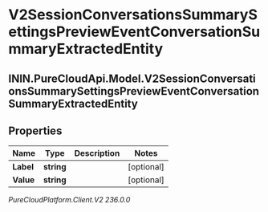 # V2SessionConversationsSummarySettingsPreviewEventConversationSummaryExtractedEntity

## ININ.PureCloudApi.Model.V2SessionConversationsSummarySettingsPreviewEventConversationSummaryExtractedEntity

## Properties

|Name | Type | Description | Notes|
|------------ | ------------- | ------------- | -------------|
| **Label** | **string** |  | [optional] |
| **Value** | **string** |  | [optional] |



_PureCloudPlatform.Client.V2 236.0.0_
